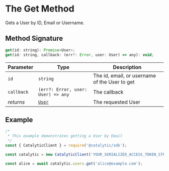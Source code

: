 # The Get Method

Gets a User by ID, Email or Username.

## Method Signature

```js
get(id: string): Promise<User>;
get(id: string, callback: (err?: Error, user: User) => any): void;

```

| Parameter  | Type                               | Description                                   |
| ---------- | ---------------------------------- | --------------------------------------------- |
| `id`       | `string`                           | The id, email, or username of the User to get |
| `callback` | `(err?: Error, user: User) => any` | The callback                                  |
| _returns_  | [`User`](doc:the-user-entity-node) | The requested User                            |

## Example

```js
/*
 * This example demonstrates getting a User by Email
 */
const { CatalyticClient } = require('@catalytic/sdk');

const catalytic = new CatalyticClient('YOUR_SERIALIZED_ACCESS_TOKEN_STRING');

const alice = await catalytic.users.get('alice@example.com');
```
